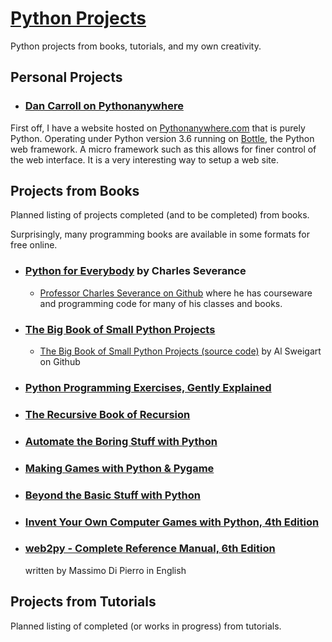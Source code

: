 # [Python Projects](https://github.com/dan-carroll/python-projects)

Python projects from books, tutorials, and my own creativity.

## Personal Projects

- ### [Dan Carroll on Pythonanywhere](https://dancarroll.pythonanywhere.com/)

First off, I have a website hosted on [Pythonanywhere.com](https://www.pythonanywhere.com/) that is purely Python. Operating under Python version 3.6 running on [Bottle](https://bottlepy.org/docs/dev/), the Python web framework. A micro framework such as this allows for finer control of the web interface. It is a very interesting way to setup a web site.

## Projects from Books

Planned listing of projects completed (and to be completed) from books.

Surprisingly, many programming books are available in some formats for free online.

- ### [Python for Everybody](https://books.trinket.io/pfe/) by Charles Severance
  - [Professor Charles Severance on Github](https://github.com/csev) where he has courseware and programming code for many of his classes and books.

- ### [The Big Book of Small Python Projects](https://inventwithpython.com/bigbookpython/)
  - [The Big Book of Small Python Projects (source code)](https://github.com/asweigart/the-big-book-of-small-python-projects) by Al Sweigart on Github

- ### [Python Programming Exercises, Gently Explained](https://inventwithpython.com/pythongently/)

- ### [The Recursive Book of Recursion](https://inventwithpython.com/recursion/)

- ### [Automate the Boring Stuff with Python](https://automatetheboringstuff.com/)

- ### [Making Games with Python & Pygame](https://inventwithpython.com/pygame/)

- ### [Beyond the Basic Stuff with Python](https://inventwithpython.com/beyond/)

- ### [Invent Your Own Computer Games with Python, 4th Edition](https://inventwithpython.com/invent4thed/)

- ### [web2py - Complete Reference Manual, 6th Edition](http://www.web2py.com/book)

    written by Massimo Di Pierro in English

## Projects from Tutorials
Planned listing of completed (or works in progress) from tutorials.
